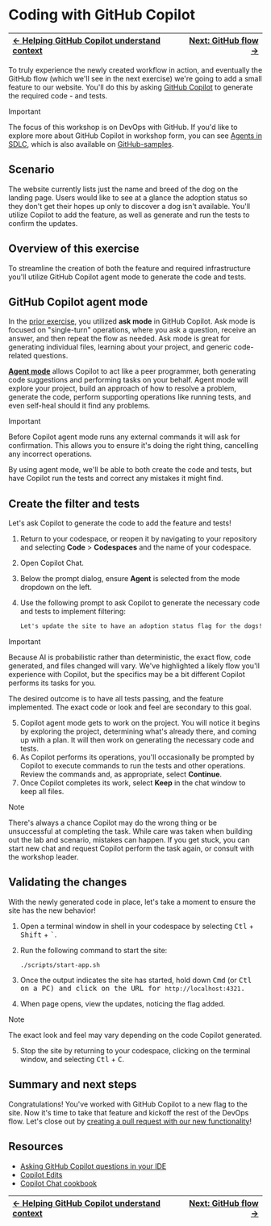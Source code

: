 # Coding with GitHub Copilot

| [← Helping GitHub Copilot understand context][walkthrough-previous] | [Next: GitHub flow →][walkthrough-next] |
|:-----------------------------------|------------------------------------------:|

To truly experience the newly created workflow in action, and eventually the GitHub flow (which we'll see in the next exercise) we're going to add a small feature to our website. You'll do this by asking [GitHub Copilot][github-copilot] to generate the required code - and tests.

> [!IMPORTANT]
> The focus of this workshop is on DevOps with GitHub. If you'd like to explore more about GitHub Copilot in workshop form, you can see [Agents in SDLC][agents-in-sdlc], which is also available on [GitHub-samples][github-samples].

## Scenario

The website currently lists just the name and breed of the dog on the landing page. Users would like to see at a glance the adoption status so they don't get their hopes up only to discover a dog isn't available. You'll utilize Copilot to add the feature, as well as generate and run the tests to confirm the updates.

## Overview of this exercise

To streamline the creation of both the feature and required infrastructure you'll utilize GitHub Copilot agent mode to generate the code and tests.

## GitHub Copilot agent mode

In the [prior exercise][walkthrough-previous], you utilized **ask mode** in GitHub Copilot. Ask mode is focused on "single-turn" operations, where you ask a question, receive an answer, and then repeat the flow as needed. Ask mode is great for generating individual files, learning about your project, and generic code-related questions.

[**Agent mode**][agent-mode] allows Copilot to act like a peer programmer, both generating code suggestions and performing tasks on your behalf. Agent mode will explore your project, build an approach of how to resolve a problem, generate the code, perform supporting operations like running tests, and even self-heal should it find any problems.

> [!IMPORTANT]
> Before Copilot agent mode runs any external commands it will ask for confirmation. This allows you to ensure it's doing the right thing, cancelling any incorrect operations.

By using agent mode, we'll be able to both create the code and tests, but have Copilot run the tests and correct any mistakes it might find.

## Create the filter and tests

Let's ask Copilot to generate the code to add the feature and tests!

1. Return to your codespace, or reopen it by navigating to your repository and selecting **Code** > **Codespaces** and the name of your codespace.
2. Open Copilot Chat.
3. Below the prompt dialog, ensure **Agent** is selected from the mode dropdown on the left.
4. Use the following prompt to ask Copilot to generate the necessary code and tests to implement filtering:

    ```markdown
    Let's update the site to have an adoption status flag for the dogs! Create the necessary tests and ensure they all pass.
    ```

> [!IMPORTANT]
> Because AI is probabilistic rather than deterministic, the exact flow, code generated, and files changed will vary. We've highlighted a likely flow you'll experience with Copilot, but the specifics may be a bit different Copilot performs its tasks for you.
>
> The desired outcome is to have all tests passing, and the feature implemented. The exact code or look and feel are secondary to this goal.

5. Copilot agent mode gets to work on the project. You will notice it begins by exploring the project, determining what's already there, and coming up with a plan. It will then work on generating the necessary code and tests.
6. As Copilot performs its operations, you'll occasionally be prompted by Copilot to execute commands to run the tests and other operations. Review the commands and, as appropriate, select **Continue**.
7. Once Copilot completes its work, select **Keep** in the chat window to keep all files.

> [!NOTE]
> There's always a chance Copilot may do the wrong thing or be unsuccessful at completing the task. While care was taken when building out the lab and scenario, mistakes can happen. If you get stuck, you can start new chat and request Copilot perform the task again, or consult with the workshop leader. 

## Validating the changes

With the newly generated code in place, let's take a moment to ensure the site has the new behavior!

1. Open a terminal window in shell in your codespace by selecting <kbd>Ctl</kbd> + <kbd>Shift</kbd> + <kbd>\`</kbd>.
2. Run the following command to start the site:

    ```shell
    ./scripts/start-app.sh
    ```

3. Once the output indicates the site has started, hold down <kbd>Cmd</kbd> (or <kbd>Ctl<kbd> on a PC) and click on the URL for `http://localhost:4321`.
4. When page opens, view the updates, noticing the flag added.

> [!NOTE]
> The exact look and feel may vary depending on the code Copilot generated.

5. Stop the site by returning to your codespace, clicking on the terminal window, and selecting <kbd>Ctl</kbd> + <kbd>C</kbd>.

## Summary and next steps

Congratulations! You've worked with GitHub Copilot to a new flag to the site. Now it's time to take that feature and kickoff the rest of the DevOps flow. Let's close out by [creating a pull request with our new functionality][walkthrough-next]!

## Resources

- [Asking GitHub Copilot questions in your IDE][copilot-questions]
- [Copilot Edits][copilot-chat-edits]
- [Copilot Chat cookbook][copilot-chat-cookbook]

| [← Helping GitHub Copilot understand context][walkthrough-previous] | [Next: GitHub flow →][walkthrough-next] |
|:-----------------------------------|------------------------------------------:|

[walkthrough-previous]: 5-context.md
[walkthrough-next]: 7-github-flow.md
[github-copilot]: https://docs.github.com/en/copilot/get-started/what-is-github-copilot
[agents-in-sdlc]: https://github.com/github-samples/agents-in-sdlc
[github-samples]: https://github.com/github-samples/
[agent-mode]: https://code.visualstudio.com/docs/copilot/chat/chat-agent-mode
[copilot-chat-cookbook]: https://docs.github.com/en/copilot/copilot-chat-cookbook
[copilot-chat-edits]: https://code.visualstudio.com/docs/copilot/copilot-edits
[copilot-questions]: https://docs.github.com/en/copilot/using-github-copilot/copilot-chat/asking-github-copilot-questions-in-your-ide
